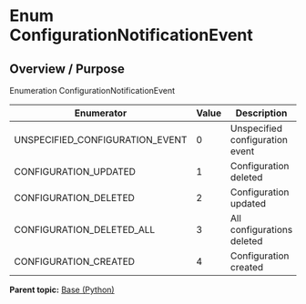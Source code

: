 # Enum ConfigurationNotificationEvent

## Overview / Purpose

Enumeration ConfigurationNotificationEvent

|Enumerator|Value|Description|
|----------|-----|-----------|
|UNSPECIFIED\_CONFIGURATION\_EVENT|0|Unspecified configuration event|
|CONFIGURATION\_UPDATED|1|Configuration deleted|
|CONFIGURATION\_DELETED|2|Configuration updated|
|CONFIGURATION\_DELETED\_ALL|3|All configurations deleted|
|CONFIGURATION\_CREATED|4|Configuration created|

**Parent topic:** [Base \(Python\)](../../summary_pages/Base.md)

